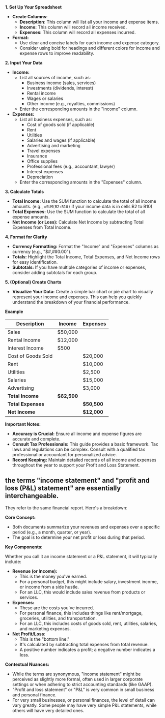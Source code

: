**1. Set Up Your Spreadsheet**

* **Create Columns:**
  * **Description:** This column will list all your income and expense items.
  * **Income:** This column will record all income received.
  * **Expenses:** This column will record all expenses incurred.
* **Format:**
  * Use clear and concise labels for each income and expense category.
  * Consider using bold for headings and different colors for income and expense rows to improve readability.

**2. Input Your Data**

* **Income:**
  * List all sources of income, such as:
    * Business income (sales, services)
    * Investments (dividends, interest)
    * Rental income
    * Wages or salaries
    * Other income (e.g., royalties, commissions)
  * Enter the corresponding amounts in the "Income" column.
* **Expenses:**
  * List all business expenses, such as:
    * Cost of goods sold (if applicable)
    * Rent
    * Utilities
    * Salaries and wages (if applicable)
    * Advertising and marketing
    * Travel expenses
    * Insurance
    * Office supplies
    * Professional fees (e.g., accountant, lawyer)
    * Interest expenses
    * Depreciation
  * Enter the corresponding amounts in the "Expenses" column.

**3. Calculate Totals**

* **Total Income:** Use the SUM function to calculate the total of all income amounts. (e.g., `=SUM(B2:B10)` if your income data is in cells B2 to B10)
* **Total Expenses:** Use the SUM function to calculate the total of all expense amounts.
* **Net Income (or Loss):** Calculate Net Income by subtracting Total Expenses from Total Income.

**4. Format for Clarity**

* **Currency Formatting:** Format the "Income" and "Expenses" columns as currency (e.g., "$#,##0.00").
* **Totals:** Highlight the Total Income, Total Expenses, and Net Income rows for easy identification.
* **Subtotals:** If you have multiple categories of income or expenses, consider adding subtotals for each group.

**5. (Optional) Create Charts**

* **Visualize Your Data:** Create a simple bar chart or pie chart to visually represent your income and expenses. This can help you quickly understand the breakdown of your financial performance.

**Example**

| Description | Income | Expenses |
|---|---|---|
| Sales | $50,000 |  |
| Rental Income | $12,000 |  |
| Interest Income | $500 |  |
| Cost of Goods Sold |  | $20,000 |
| Rent |  | $10,000 |
| Utilities |  | $2,500 |
| Salaries |  | $15,000 |
| Advertising |  | $3,000 |
| **Total Income** | **$62,500** |  |
| **Total Expenses** |  | **$50,500** |
| **Net Income** |  | **$12,000** |

**Important Notes:**

* **Accuracy is Crucial:** Ensure all income and expense figures are accurate and complete.
* **Consult Tax Professionals:** This guide provides a basic framework. Tax laws and regulations can be complex. Consult with a qualified tax professional or accountant for personalized advice.
* **Record Keeping:** Maintain detailed records of all income and expenses throughout the year to support your Profit and Loss Statement.

## the terms "income statement" and "profit and loss (P&L) statement" are essentially interchangeable.

They refer to the same financial report. Here's a breakdown:

**Core Concept:**

* Both documents summarize your revenues and expenses over a specific period (e.g., a month, quarter, or year).
* The goal is to determine your net profit or loss during that period.

**Key Components:**

Whether you call it an income statement or a P&L statement, it will typically include:

* **Revenue (or Income):**
    * This is the money you've earned.
    * For a personal budget, this might include salary, investment income, or income from a side hustle.
    * For an LLC, this would include sales revenue from products or services.
* **Expenses:**
    * These are the costs you've incurred.
    * For personal finance, this includes things like rent/mortgage, groceries, utilities, and transportation.
    * For an LLC, this includes costs of goods sold, rent, utilities, salaries, and marketing expenses.
* **Net Profit/Loss:**
    * This is the "bottom line."
    * It's calculated by subtracting total expenses from total revenue.
    * A positive number indicates a profit; a negative number indicates a loss.

**Contextual Nuances:**

* While the terms are synonymous, "income statement" might be perceived as slightly more formal, often used in larger corporate settings or when adhering to strict accounting standards (like GAAP).
* "Profit and loss statement" or "P&L" is very common in small business and personal finance.
* For very small businesses, or personal finances, the level of detail can vary greatly. Some people may have very simple P&L statements, while others will have very detailed ones.
